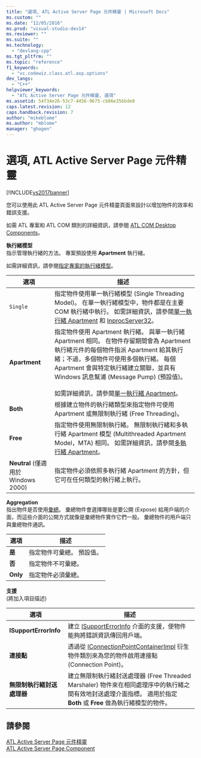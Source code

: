 ```yaml
---
title: "選項, ATL Active Server Page 元件精靈 | Microsoft Docs"
ms.custom: ""
ms.date: "12/05/2016"
ms.prod: "visual-studio-dev14"
ms.reviewer: ""
ms.suite: ""
ms.technology: 
  - "devlang-cpp"
ms.tgt_pltfrm: ""
ms.topic: "reference"
f1_keywords: 
  - "vc.codewiz.class.atl.asp.options"
dev_langs: 
  - "C++"
helpviewer_keywords: 
  - "ATL Active Server Page 元件精靈, 選項"
ms.assetid: 54f34e26-53c7-4456-9675-cb86e356bde0
caps.latest.revision: 12
caps.handback.revision: 7
author: "mikeblome"
ms.author: "mblome"
manager: "ghogen"
---
```

# 選項, ATL Active Server Page 元件精靈
[!INCLUDE[vs2017banner](../../assembler/inline/includes/vs2017banner.md)]

您可以使用此 ATL Active Server Page 元件精靈頁面來設計以增加物件的效率和錯誤支援。  
  
 如需 ATL 專案和 ATL COM 類別的詳細資訊，請參閱 [ATL COM Desktop Components](../../atl/atl-com-desktop-components.md)。  
  
 **執行緒模型**  
 指示管理執行緒的方法。  專案預設使用 **Apartment** 執行緒。  
  
 如需詳細資訊，請參閱[指定專案的執行緒模型](../../atl/specifying-the-threading-model-for-a-project-atl.md)。  
  
|選項|描述|  
|--------|--------|  
|`Single`|指定物件使用單一執行緒模型 \(Single Threading Model\)。  在單一執行緒模型中，物件都是在主要 COM 執行緒中執行。  如需詳細資訊，請參閱[單一執行緒 Apartment](http://msdn.microsoft.com/library/windows/desktop/ms680112) 和 [InprocServer32](http://msdn.microsoft.com/library/windows/desktop/ms682390)。|  
|**Apartment**|指定物件使用 Apartment 執行緒。  與單一執行緒 Apartment 相同。  在物件存留期間會為 Apartment 執行緒元件的每個物件指派 Apartment 給其執行緒；不過，多個物件可使用多個執行緒。  每個 Apartment 會與特定執行緒建立關聯，並具有 Windows 訊息幫浦 \(Message Pump\) \(預設值\)。<br /><br /> 如需詳細資訊，請參閱[單一執行緒 Apartment](http://msdn.microsoft.com/library/windows/desktop/ms680112)。|  
|**Both**|根據建立物件的執行緒類型來指定物件可使用 Apartment 或無限制執行緒 \(Free Threading\)。|  
|**Free**|指定物件使用無限制執行緒。  無限制執行緒和多執行緒 Apartment 模型 \(Multithreaded Apartment Model，MTA\) 相同。  如需詳細資訊，請參閱[多執行緒 Apartment](http://msdn.microsoft.com/library/windows/desktop/ms693421)。|  
|**Neutral** \(僅適用於 Windows 2000\)|指定物件必須依照多執行緒 Apartment 的方針，但它可在任何類型的執行緒上執行。|  
  
 **Aggregation**  
 指出物件是否使用[彙總](http://msdn.microsoft.com/library/windows/desktop/ms686558)。  彙總物件會選擇哪些是要公開 \(Expose\) 給用戶端的介面，而這些介面的公開方式就像是彙總物件實作它們一般。  彙總物件的用戶端只與彙總物件通訊。  
  
|選項|描述|  
|--------|--------|  
|**是**|指定物件可彙總。  預設值。|  
|**否**|指定物件不可彙總。|  
|**Only**|指定物件必須彙總。|  
  
 **支援**  
 \(將加入項目描述\)  
  
|選項|描述|  
|--------|--------|  
|**ISupportErrorInfo**|建立 [ISupportErrorInfo](../../atl/reference/isupporterrorinfoimpl-class.md) 介面的支援，使物件能夠將錯誤資訊傳回用戶端。|  
|**連接點**|透過從 [IConnectionPointContainerImpl](../../atl/reference/iconnectionpointcontainerimpl-class.md) 衍生物件類別來為您的物件啟用連接點 \(Connection Point\)。|  
|**無限制執行緒封送處理器**|建立無限制執行緒封送處理器 \(Free Threaded Marshaler\) 物件來在相同處理序中的執行緒之間有效地封送處理介面指標。  適用於指定 **Both** 或 **Free** 做為執行緒模型的物件。|  
  
## 請參閱  
 [ATL Active Server Page 元件精靈](../../atl/reference/atl-active-server-page-component-wizard.md)   
 [ATL Active Server Page Component](../../atl/reference/adding-an-atl-active-server-page-component.md)